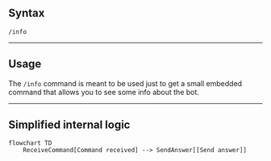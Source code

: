## Syntax
`/info`

---

## Usage
The `/info` command is meant to be used just to get a small embedded command that
allows you to see some info about the bot.

---

## Simplified internal logic
```mermaid
flowchart TD
    ReceiveCommand[Command received] --> SendAnswer[[Send answer]]
```